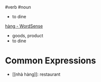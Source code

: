 #verb #noun 

- to dine

[hàng‎ - WordSense](https://www.wordsense.eu/h%C3%A0ng/#Vietnamese)
- goods, product
- to dine


# Common Expressions
- [[nhà hàng]]: restaurant